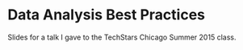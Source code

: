 Data Analysis Best Practices
============================

Slides for a talk I gave to the TechStars Chicago Summer 2015 class.
